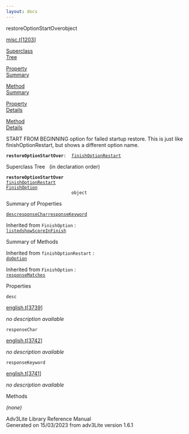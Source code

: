 ```yaml
---
layout: docs
---
```

<span class="title">restoreOptionStartOver</span><span class="type">object</span>

[misc.t](../file/misc.t.html)\[[1203](../source/misc.t.html#1203)\]

[Superclass  
Tree](#_SuperClassTree_)

[Property  
Summary](#_PropSummary_)

[Method  
Summary](#_MethodSummary_)

[Property  
Details](#_Properties_)

[Method  
Details](#_Methods_)



START FROM BEGINNING option for failed startup restore. This is just
like finishOptionRestart, but shows a different option name.

**`restoreOptionStartOver`**` :   `[`finishOptionRestart`](../object/finishOptionRestart.html)



<span id="_SuperClassTree_"></span>



<span class="hdln">Superclass Tree</span>   (in declaration order)



**`restoreOptionStartOver`**  
[`finishOptionRestart`](../object/finishOptionRestart.html)  
[`FinishOption`](../object/FinishOption.html)  
`                         object`  
<span id="_PropSummary_"></span>



<span class="hdln">Summary of Properties</span>  



[`desc`](#desc)[`responseChar`](#responseChar)[`responseKeyword`](#responseKeyword)



Inherited from `FinishOption` :  
[`listed`](../object/FinishOption.html#listed)[`showScoreInFinish`](../object/FinishOption.html#showScoreInFinish)

<span id="_MethodSummary_"></span>



<span class="hdln">Summary of Methods</span>  





Inherited from `finishOptionRestart` :  
[`doOption`](../object/finishOptionRestart.html#doOption)

Inherited from `FinishOption` :  
[`responseMatches`](../object/FinishOption.html#responseMatches)

<span id="_Properties_"></span>



<span class="hdln">Properties</span>  



<span id="desc"></span>

`desc`

[english.t](../file/english.t.html)\[[3739](../source/english.t.html#3739)\]



*no description available*



<span id="responseChar"></span>

`responseChar`

[english.t](../file/english.t.html)\[[3742](../source/english.t.html#3742)\]



*no description available*



<span id="responseKeyword"></span>

`responseKeyword`

[english.t](../file/english.t.html)\[[3741](../source/english.t.html#3741)\]



*no description available*



<span id="_Methods_"></span>



<span class="hdln">Methods</span>  



*(none)*



Adv3Lite Library Reference Manual  
Generated on 15/03/2023 from adv3Lite version 1.6.1



